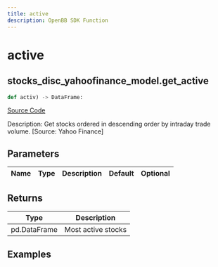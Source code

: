 ```yaml
---
title: active
description: OpenBB SDK Function
---
```

# active

## stocks_disc_yahoofinance_model.get_active

```python
def activ) -> DataFrame:
```
[Source Code](https://github.com/OpenBB-finance/OpenBBTerminal/tree/main/openbb_terminal/stocks/discovery/yahoofinance_model.py#L96)

Description: Get stocks ordered in descending order by intraday trade volume. [Source: Yahoo Finance]

## Parameters

| Name | Type | Description | Default | Optional |
| ---- | ---- | ----------- | ------- | -------- |

## Returns

| Type | Description |
| ---- | ----------- |
| pd.DataFrame | Most active stocks |

## Examples

